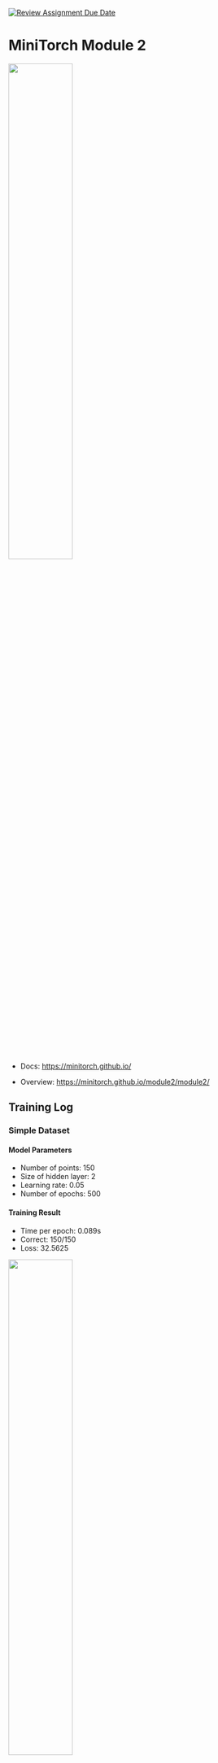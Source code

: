[![Review Assignment Due Date](https://classroom.github.com/assets/deadline-readme-button-22041afd0340ce965d47ae6ef1cefeee28c7c493a6346c4f15d667ab976d596c.svg)](https://classroom.github.com/a/YFgwt0yY)
# MiniTorch Module 2

<img src="https://minitorch.github.io/minitorch.svg" width="50%">


* Docs: https://minitorch.github.io/

* Overview: https://minitorch.github.io/module2/module2/


## Training Log
### Simple Dataset

#### Model Parameters
* Number of points: 150
* Size of hidden layer: 2
* Learning rate: 0.05
* Number of epochs: 500

#### Training Result
* Time per epoch: 0.089s
* Correct: 150/150
* Loss: 32.5625

<img src="/assets/images/simple.png" width="50%">
<img src="/assets/images/simple_loss.png" width="50%">


### Diag Dataset
#### Model Parameters
* Number of points: 150
* Size of hidden layer: 3
* Learning rate: 0.1
* Number of epochs: 500

#### Training Result
* Time per epoch: 0.133s
* Correct: 148/150
* Loss: 11.7703

<img src="/assets/images/diag.png" width="50%">
<img src="/assets/images/diag_loss.png" width="50%">


### Split Dataset
#### Model Parameters
* Number of points: 150
* Size of hidden layer: 5
* Learning rate: 0.1
* Number of epochs: 500

#### Training Result
* Time per epoch: 0.251s
* Correct: 118/150
* Loss: 59.66

<img src="/assets/images/split.png" width="50%">
<img src="/assets/images/split_loss.png" width="50%">


### XoR Dataset
#### Model Parameters
* Number of points: 150
* Size of hidden layer: 5
* Learning rate: 0.5
* Number of epochs: 500

#### Training Result
* Time per epoch: 0.266s
* Correct: 143/150
* Loss: 17.8042

<img src="/assets/images/xor.png" width="50%">
<img src="/assets/images/xor_loss.png" width="50%">


### Circle Dataset
#### Model Parameters
* Number of points: 150
* Size of hidden layer: 5
* Learning rate: 0.5
* Number of epochs: 500

#### Training Result
* Time per epoch:
* Correct: 
* Loss: 

<img src="/assets/images/circle.png" width="50%">
<img src="/assets/images/circle_loss.png" width="50%">


### Spiral Dataset
#### Model Parameters
* Number of points: 150
* Size of hidden layer: 16
* Learning rate: 0.1
* Number of epochs: 450

#### Training Result
* Time per epoch: 1.735s
* Correct: 88/150
* Loss: 100.1771

After I tried differnt hyperparameters, I found that the model is not able to fit the data well. The loss is not decreasing over time so I stopped the training before it reaches 500 epochs.

<img src="/assets/images/spiral.png" width="50%">
<img src="/assets/images/spiral_loss.png" width="50%">